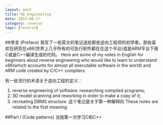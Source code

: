 ```yaml
---
layout: post
title: Re_engineering
date: 2014-08-27
category: reverse
tags: [reverse]
---
```

##序言 (Preface)
我写了一些英文的笔记送给那些逆向工程师的初学者。那些喜欢在研究在x86(世界上几乎所有的可执行软件都在在这个平台)或是ARM平台下用C或是C++编译生成的代码。<!--more-->
Here are some of my notes in English for beginners about reverse engineering who would like to learn to understand x86(which accounts for almost all executable software in the world) and ARM code created by C/C++ compilers.

有一些流行的术语关于逆向工程的定义：
1. reverse engineering of software: researching compiled programs;
2. 3D model scanning and reworking in order to make a copy of it;
3. recreating DBMS structure.
这个笔记是关于第一种解释的
These notes are related to the first meaning.

##Part I (Code patterns)
当我第一次学习C和C++
